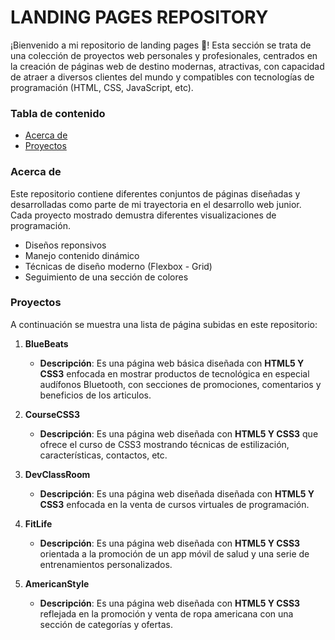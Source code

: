 # LANDING PAGES REPOSITORY

¡Bienvenido a mi repositorio de landing pages 👋! Esta sección se trata de una colección de proyectos web personales y profesionales, centrados en la creación de páginas web de destino modernas, atractivas, con capacidad de atraer a diversos clientes del mundo y
compatibles con tecnologías de programación (HTML, CSS, JavaScript, etc).

### Tabla de contenido

- [Acerca de](#Acerca-de)
- [Proyectos](#Proyectos)

### Acerca de

Este repositorio contiene diferentes conjuntos de páginas diseñadas y desarrolladas como parte de mi trayectoria en el desarrollo web junior. Cada proyecto mostrado demustra diferentes visualizaciones de programación.

- Diseños reponsivos
- Manejo contenido dinámico
- Técnicas de diseño moderno (Flexbox - Grid)
- Seguimiento de una sección de colores

### Proyectos

A continuación se muestra una lista de página subidas en este repositorio:

1. **BlueBeats**

   - **Descripción**: Es una página web básica diseñada con **HTML5 Y CSS3** enfocada en mostrar productos de tecnológica en especial audífonos Bluetooth, con secciones de promociones, comentarios y beneficios de los articulos.

2. **CourseCSS3**

   - **Descripción**: Es una página web diseñada con **HTML5 Y CSS3** que ofrece el curso de CSS3 mostrando técnicas de estilización, características, contactos, etc.

3. **DevClassRoom**

   - **Descripción**: Es una página web diseñada diseñada con **HTML5 Y CSS3** enfocada en la venta de cursos virtuales de programación.

4. **FitLife**

   - **Descripción**: Es una página web diseñada con **HTML5 Y CSS3** orientada a la promoción de un app móvil de salud y una serie de entrenamientos personalizados.

5. **AmericanStyle**

   - **Descripción**: Es una página web diseñada con **HTML5 Y CSS3** reflejada en la promoción y venta de ropa americana con una sección de categorías y ofertas.
